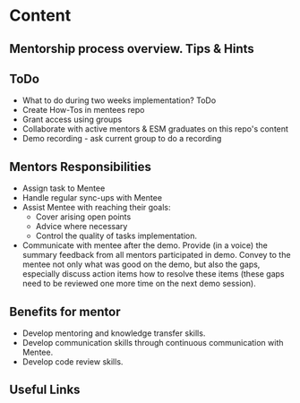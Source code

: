 # Content

## Mentorship process overview. Tips & Hints

## ToDo
+ What to do during two weeks implementation? ToDo
+ Create How-Tos in mentees repo
+ Grant access using groups
+ Collaborate with active mentors & ESM graduates on this repo's content
+ Demo recording - ask current group to do a recording

## Mentors Responsibilities
+ Assign task to Mentee
+ Handle regular sync-ups with Mentee
+ Assist Mentee with reaching their goals: 
    + Cover arising open points
    + Advice where necessary 
    + Control the quality of tasks implementation.
+  Communicate with mentee after the demo. Provide (in a voice) the summary feedback from all mentors participated in demo. Convey to the mentee not only what was good on the demo, but also the gaps, especially discuss action items how to resolve these items (these gaps need to be reviewed one more time on the next demo session).

## Benefits for mentor
+ Develop mentoring and knowledge transfer skills.
+ Develop communication skills through continuous communication with Mentee. 
+ Develop code review skills.

## Useful Links
